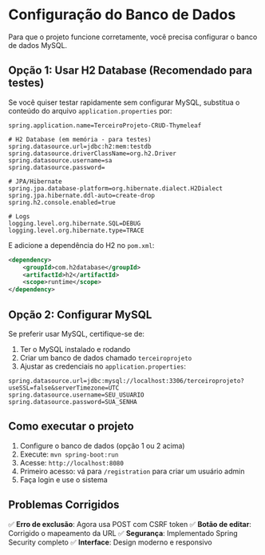# Configuração do Banco de Dados

Para que o projeto funcione corretamente, você precisa configurar o banco de dados MySQL.

## Opção 1: Usar H2 Database (Recomendado para testes)

Se você quiser testar rapidamente sem configurar MySQL, substitua o conteúdo do arquivo `application.properties` por:

```properties
spring.application.name=TerceiroProjeto-CRUD-Thymeleaf

# H2 Database (em memória - para testes)
spring.datasource.url=jdbc:h2:mem:testdb
spring.datasource.driverClassName=org.h2.Driver
spring.datasource.username=sa
spring.datasource.password=

# JPA/Hibernate
spring.jpa.database-platform=org.hibernate.dialect.H2Dialect
spring.jpa.hibernate.ddl-auto=create-drop
spring.h2.console.enabled=true

# Logs
logging.level.org.hibernate.SQL=DEBUG
logging.level.org.hibernate.type=TRACE
```

E adicione a dependência do H2 no `pom.xml`:

```xml
<dependency>
    <groupId>com.h2database</groupId>
    <artifactId>h2</artifactId>
    <scope>runtime</scope>
</dependency>
```

## Opção 2: Configurar MySQL

Se preferir usar MySQL, certifique-se de:

1. Ter o MySQL instalado e rodando
2. Criar um banco de dados chamado `terceiroprojeto`
3. Ajustar as credenciais no `application.properties`:

```properties
spring.datasource.url=jdbc:mysql://localhost:3306/terceiroprojeto?useSSL=false&serverTimezone=UTC
spring.datasource.username=SEU_USUARIO
spring.datasource.password=SUA_SENHA
```

## Como executar o projeto

1. Configure o banco de dados (opção 1 ou 2 acima)
2. Execute: `mvn spring-boot:run`
3. Acesse: `http://localhost:8080`
4. Primeiro acesso: vá para `/registration` para criar um usuário admin
5. Faça login e use o sistema

## Problemas Corrigidos

✅ **Erro de exclusão**: Agora usa POST com CSRF token
✅ **Botão de editar**: Corrigido o mapeamento da URL
✅ **Segurança**: Implementado Spring Security completo
✅ **Interface**: Design moderno e responsivo

